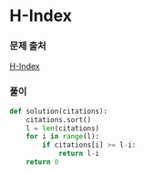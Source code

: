 # H-Index


### 문제 출처
[H-Index](https://programmers.co.kr/learn/courses/30/lessons/42747)



### 풀이
```python
def solution(citations):
    citations.sort()
    l = len(citations)
    for i in range(l):
        if citations[i] >= l-i:
            return l-i
    return 0

```